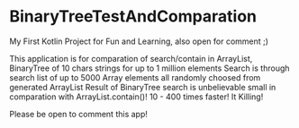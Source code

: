 # BinaryTreeTestAndComparation

My First Kotlin Project for Fun and Learning, also open for comment ;)

This application is for comparation of search/contain in ArrayList<String>, BinaryTree<String> of 10 chars strings for up to 1 million elements
Search is through search list of up to 5000 Array elements all randomly choosed from generated ArrayList<String>
Result of BinaryTree search is unbelievable small in comparation with ArrayList.contain()! 10 - 400 times faster! It Killing!

Please be open to comment this app! 
